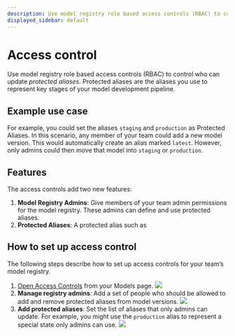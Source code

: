 ```yaml
---
description: Use model registry role based access controls (RBAC) to control who can update protected aliases.
displayed_sidebar: default
---
```


# Access control

Use model registry role based access controls (RBAC) to control who can update *protected aliases*. Protected aliases are the aliases you use to represent key stages of your model development pipeline.

## Example use case
For example, you could set the aliases `staging` and `production` as Protected Aliases. In this scenario, any member of your team could add a new model version. This would automatically create an alias marked `latest`. However, only admins could then move that model into `staging` or `production`.

## Features
The access controls add two new features:
1. **Model Registry Admins**: Give members of your team admin permissions for the model registry. These admins can define and use protected aliases.
2. **Protected Aliases**: A protected alias such as 


## How to set up access control
The following steps describe how to set up access controls for your team’s model registry.

1. [Open Access Controls](https://wandb.ai/registry/model/access-control) from your Models page.
![](/images/models/access_controls_button.gif)
2. **Manage registry admins**: Add a set of people who should be allowed to add and remove protected aliases from model versions.
![](/images/models/access_controls_admins.gif)
3. **Add protected aliases**: Set the list of aliases that only admins can update. For example, you might use the `production` alias to represent a special state only admins can use.
![](/images/models/access_controls_add_protected_aliases.gif)